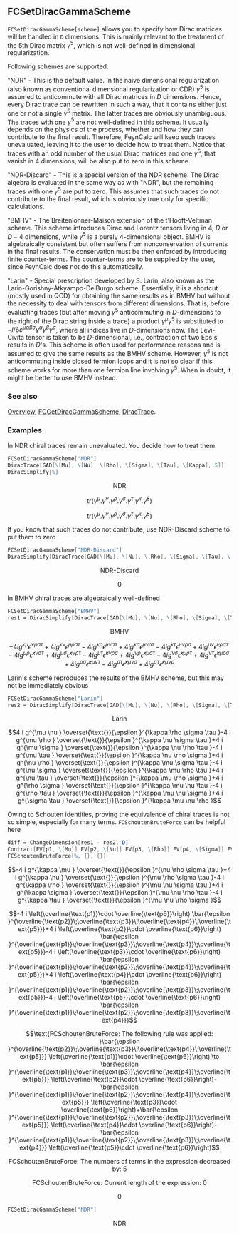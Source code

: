 ## FCSetDiracGammaScheme

`FCSetDiracGammaScheme[scheme]` allows you to specify how Dirac matrices will be handled in `D` dimensions. This is mainly relevant to the treatment of the 5th Dirac matrix $\gamma^5$, which is not well-defined in dimensional regularization.

Following schemes are supported:

"NDR" - This is the default value. In the naive dimensional regularization (also known as conventional dimensional regularization or CDR) $\gamma^5$ is assumed to anticommute with all Dirac matrices in $D$ dimensions. Hence, every Dirac trace can be rewritten in such a way, that it contains either just one or not a single $\gamma^5$ matrix. The latter traces are obviously unambiguous. The traces with one $\gamma^5$ are not well-defined in this scheme. It usually depends on the physics of the process, whether and how they can contribute to the final result. Therefore, FeynCalc will keep such traces unevaluated, leaving it to the user to decide how to treat them. Notice that traces with an odd number of the usual Dirac matrices and one $\gamma^5$, that vanish in $4$ dimensions, will be also put to zero in this scheme.

"NDR-Discard" - This is a special version of the NDR scheme. The Dirac algebra is evaluated in the same way as with "NDR", but the remaining traces with one $\gamma^5$ are put to zero. This assumes that such traces do not contribute to the final result, which is obviously true only for specific calculations.

"BMHV" - The Breitenlohner-Maison extension of the t'Hooft-Veltman scheme. This scheme introduces Dirac and Lorentz tensors living in $4$, $D$ or $D-4$ dimensions, while $\gamma^5$ is a purely $4$-dimensional object. BMHV is algebraically consistent but often suffers from nonconservation of currents in the final results. The conservation must be then enforced by introducing finite counter-terms. The counter-terms are to be supplied by the user, since FeynCalc does not do this automatically.

"Larin" - Special prescription developed by S. Larin, also known as the Larin-Gorishny-Atkyampo-DelBurgo scheme. Essentially, it is a shortcut (mostly used in QCD) for obtaining the same results as in BMHV but without the necessity to deal with tensors from different dimensions. That is, before evaluating traces (but after moving $\gamma^5$ anticommuting in $D$-dimensions to the right of the Dirac string inside a trace) a product  $\gamma^\mu \gamma^5$ is substituted to $-I/6 \varepsilon^{\mu \alpha \beta \sigma} \gamma^\alpha \gamma^\beta \gamma^\sigma$, where all indices live in $D$-dimensions now. The Levi-Civita tensor is taken to be $D$-dimensional, i.e., contraction of two Eps's results in $D$'s. This scheme is often used for performance reasons and is assumed to give the same results as the BMHV scheme. However, $\gamma^5$ is not anticommuting inside closed fermion loops and it is not so clear if this scheme works for more than one fermion line involving $\gamma^5$. When in doubt, it might be better to use BMHV instead.

### See also

[Overview](Extra/FeynCalc.md), [FCGetDiracGammaScheme](FCGetDiracGammaScheme.md), [DiracTrace](DiracTrace.md).

### Examples

In NDR chiral traces remain unevaluated. You decide how to treat them.

```mathematica
FCSetDiracGammaScheme["NDR"]
DiracTrace[GAD[\[Mu], \[Nu], \[Rho], \[Sigma], \[Tau], \[Kappa], 5]]
DiracSimplify[%]
```

$$\text{NDR}$$

$$\text{tr}\left(\gamma ^{\mu }.\gamma ^{\nu }.\gamma ^{\rho }.\gamma ^{\sigma }.\gamma ^{\tau }.\gamma ^{\kappa }.\bar{\gamma }^5\right)$$

$$\text{tr}\left(\gamma ^{\mu }.\gamma ^{\nu }.\gamma ^{\rho }.\gamma ^{\sigma }.\gamma ^{\tau }.\gamma ^{\kappa }.\bar{\gamma }^5\right)$$

If you know that such traces do not contribute, use NDR-Discard scheme to put them to zero

```mathematica
FCSetDiracGammaScheme["NDR-Discard"]
DiracSimplify[DiracTrace[GAD[\[Mu], \[Nu], \[Rho], \[Sigma], \[Tau], \[Kappa], 5]]]
```

$$\text{NDR-Discard}$$

$$0$$

In BMHV chiral traces are algebraically well-defined

```mathematica
FCSetDiracGammaScheme["BMHV"]
res1 = DiracSimplify[DiracTrace[GAD[\[Mu], \[Nu], \[Rho], \[Sigma], \[Tau], \[Kappa], 5]]]
```

$$\text{BMHV}$$

$$-4 i g^{\kappa \mu } \bar{\epsilon }^{\nu \rho \sigma \tau }+4 i g^{\kappa \nu } \bar{\epsilon }^{\mu \rho \sigma \tau }-4 i g^{\kappa \rho } \bar{\epsilon }^{\mu \nu \sigma \tau }+4 i g^{\kappa \sigma } \bar{\epsilon }^{\mu \nu \rho \tau }-4 i g^{\kappa \tau } \bar{\epsilon }^{\mu \nu \rho \sigma }+4 i g^{\mu \nu } \bar{\epsilon }^{\kappa \rho \sigma \tau }-4 i g^{\mu \rho } \bar{\epsilon }^{\kappa \nu \sigma \tau }+4 i g^{\mu \sigma } \bar{\epsilon }^{\kappa \nu \rho \tau }-4 i g^{\mu \tau } \bar{\epsilon }^{\kappa \nu \rho \sigma }+4 i g^{\nu \rho } \bar{\epsilon }^{\kappa \mu \sigma \tau }-4 i g^{\nu \sigma } \bar{\epsilon }^{\kappa \mu \rho \tau }+4 i g^{\nu \tau } \bar{\epsilon }^{\kappa \mu \rho \sigma }+4 i g^{\rho \sigma } \bar{\epsilon }^{\kappa \mu \nu \tau }-4 i g^{\rho \tau } \bar{\epsilon }^{\kappa \mu \nu \sigma }+4 i g^{\sigma \tau } \bar{\epsilon }^{\kappa \mu \nu \rho }$$

Larin's scheme reproduces the results of the BMHV scheme, but this may not be immediately obvious

```mathematica
FCSetDiracGammaScheme["Larin"]
res2 = DiracSimplify[DiracTrace[GAD[\[Mu], \[Nu], \[Rho], \[Sigma], \[Tau], \[Kappa], 5]]]
```

$$\text{Larin}$$

$$4 i g^{\mu \nu } \overset{\text{}}{\epsilon }^{\kappa \rho \sigma \tau }-4 i g^{\mu \rho } \overset{\text{}}{\epsilon }^{\kappa \nu \sigma \tau }+4 i g^{\mu \sigma } \overset{\text{}}{\epsilon }^{\kappa \nu \rho \tau }-4 i g^{\mu \tau } \overset{\text{}}{\epsilon }^{\kappa \nu \rho \sigma }+4 i g^{\nu \rho } \overset{\text{}}{\epsilon }^{\kappa \mu \sigma \tau }-4 i g^{\nu \sigma } \overset{\text{}}{\epsilon }^{\kappa \mu \rho \tau }+4 i g^{\nu \tau } \overset{\text{}}{\epsilon }^{\kappa \mu \rho \sigma }+4 i g^{\rho \sigma } \overset{\text{}}{\epsilon }^{\kappa \mu \nu \tau }-4 i g^{\rho \tau } \overset{\text{}}{\epsilon }^{\kappa \mu \nu \sigma }+4 i g^{\sigma \tau } \overset{\text{}}{\epsilon }^{\kappa \mu \nu \rho }$$

Owing to Schouten identities, proving the equivalence of chiral traces is not so simple, especially for many terms. `FCSchoutenBruteForce` can be helpful here

```mathematica
diff = ChangeDimension[res1 - res2, D]
Contract[FV[p1, \[Mu]] FV[p2, \[Nu]] FV[p3, \[Rho]] FV[p4, \[Sigma]] FV[p5, \[Tau]] FV[p6, \[Kappa]] diff]
FCSchoutenBruteForce[%, {}, {}]
```

$$-4 i g^{\kappa \mu } \overset{\text{}}{\epsilon }^{\nu \rho \sigma \tau }+4 i g^{\kappa \nu } \overset{\text{}}{\epsilon }^{\mu \rho \sigma \tau }-4 i g^{\kappa \rho } \overset{\text{}}{\epsilon }^{\mu \nu \sigma \tau }+4 i g^{\kappa \sigma } \overset{\text{}}{\epsilon }^{\mu \nu \rho \tau }-4 i g^{\kappa \tau } \overset{\text{}}{\epsilon }^{\mu \nu \rho \sigma }$$

$$-4 i \left(\overline{\text{p1}}\cdot \overline{\text{p6}}\right) \bar{\epsilon }^{\overline{\text{p2}}\;\overline{\text{p3}}\;\overline{\text{p4}}\;\overline{\text{p5}}}+4 i \left(\overline{\text{p2}}\cdot \overline{\text{p6}}\right) \bar{\epsilon }^{\overline{\text{p1}}\;\overline{\text{p3}}\;\overline{\text{p4}}\;\overline{\text{p5}}}-4 i \left(\overline{\text{p3}}\cdot \overline{\text{p6}}\right) \bar{\epsilon }^{\overline{\text{p1}}\;\overline{\text{p2}}\;\overline{\text{p4}}\;\overline{\text{p5}}}+4 i \left(\overline{\text{p4}}\cdot \overline{\text{p6}}\right) \bar{\epsilon }^{\overline{\text{p1}}\;\overline{\text{p2}}\;\overline{\text{p3}}\;\overline{\text{p5}}}-4 i \left(\overline{\text{p5}}\cdot \overline{\text{p6}}\right) \bar{\epsilon }^{\overline{\text{p1}}\;\overline{\text{p2}}\;\overline{\text{p3}}\;\overline{\text{p4}}}$$

$$\text{FCSchoutenBruteForce: The following rule was applied: }\bar{\epsilon }^{\overline{\text{p2}}\;\overline{\text{p3}}\;\overline{\text{p4}}\;\overline{\text{p5}}} \left(\overline{\text{p1}}\cdot \overline{\text{p6}}\right):\to \bar{\epsilon }^{\overline{\text{p1}}\;\overline{\text{p3}}\;\overline{\text{p4}}\;\overline{\text{p5}}} \left(\overline{\text{p2}}\cdot \overline{\text{p6}}\right)-\bar{\epsilon }^{\overline{\text{p1}}\;\overline{\text{p2}}\;\overline{\text{p4}}\;\overline{\text{p5}}} \left(\overline{\text{p3}}\cdot \overline{\text{p6}}\right)+\bar{\epsilon }^{\overline{\text{p1}}\;\overline{\text{p2}}\;\overline{\text{p3}}\;\overline{\text{p5}}} \left(\overline{\text{p4}}\cdot \overline{\text{p6}}\right)-\bar{\epsilon }^{\overline{\text{p1}}\;\overline{\text{p2}}\;\overline{\text{p3}}\;\overline{\text{p4}}} \left(\overline{\text{p5}}\cdot \overline{\text{p6}}\right)$$

$$\text{FCSchoutenBruteForce: The numbers of terms in the expression decreased by: }5$$

$$\text{FCSchoutenBruteForce: Current length of the expression: }0$$

$$0$$

```mathematica
FCSetDiracGammaScheme["NDR"]
```

$$\text{NDR}$$
